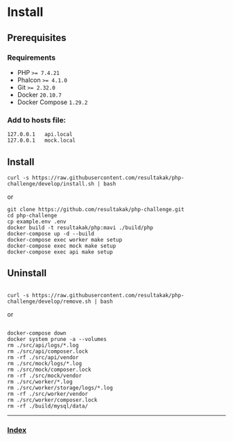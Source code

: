 Install
===

## Prerequisites

### Requirements

* PHP `>= 7.4.21`
* Phalcon `>= 4.1.0`
* Git `>= 2.32.0`
* Docker `20.10.7`
* Docker Compose `1.29.2`

### Add to hosts file:

```shell
127.0.0.1	api.local
127.0.0.1	mock.local
```

## Install

```shell
curl -s https://raw.githubusercontent.com/resultakak/php-challenge/develop/install.sh | bash
```

or

```shell
git clone https://github.com/resultakak/php-challenge.git
cd php-challenge
cp example.env .env
docker build -t resultakak/php:mavi ./build/php
docker-compose up -d --build
docker-compose exec worker make setup
docker-compose exec mock make setup
docker-compose exec api make setup

```

## Uninstall

```shell

curl -s https://raw.githubusercontent.com/resultakak/php-challenge/develop/remove.sh | bash

```

or

```shell

docker-compose down
docker system prune -a --volumes
rm ./src/api/logs/*.log
rm ./src/api/composer.lock
rm -rf ./src/api/vendor
rm ./src/mock/logs/*.log
rm ./src/mock/composer.lock
rm -rf ./src/mock/vendor
rm ./src/worker/*.log
rm ./src/worker/storage/logs/*.log
rm -rf ./src/worker/vendor
rm ./src/worker/composer.lock
rm -rf ./build/mysql/data/

```

---
### [Index](index)
